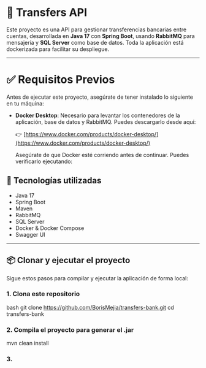 # 💸 Transfers API

Este proyecto es una API para gestionar transferencias bancarias entre cuentas, desarrollada en **Java 17** con **Spring Boot**, usando **RabbitMQ** para mensajería y **SQL Server** como base de datos. Toda la aplicación está dockerizada para facilitar su despliegue.

---
# ✅ Requisitos Previos

Antes de ejecutar este proyecto, asegúrate de tener instalado lo siguiente en tu máquina:

- **Docker Desktop**: Necesario para levantar los contenedores de la aplicación, base de datos y RabbitMQ. Puedes descargarlo desde aquí:

  👉 [https://www.docker.com/products/docker-desktop/](https://www.docker.com/products/docker-desktop/)

  Asegúrate de que Docker esté corriendo antes de continuar. Puedes verificarlo ejecutando:

## 🚀 Tecnologías utilizadas

- Java 17
- Spring Boot
- Maven
- RabbitMQ
- SQL Server
- Docker & Docker Compose
- Swagger UI

---

## 📦 Clonar y ejecutar el proyecto

Sigue estos pasos para compilar y ejecutar la aplicación de forma local:

### 1. Clona este repositorio

bash
git clone https://github.com/BorisMejia/transfers-bank.git
cd transfers-bank

### 2. Compila el proyecto para generar el .jar

mvn clean install

### 3. 


